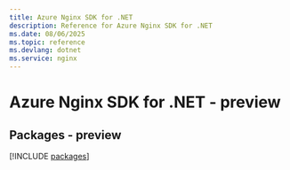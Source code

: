 ```yaml
---
title: Azure Nginx SDK for .NET
description: Reference for Azure Nginx SDK for .NET
ms.date: 08/06/2025
ms.topic: reference
ms.devlang: dotnet
ms.service: nginx
---
```

# Azure Nginx SDK for .NET - preview
## Packages - preview
[!INCLUDE [packages](nginx-index.md)]